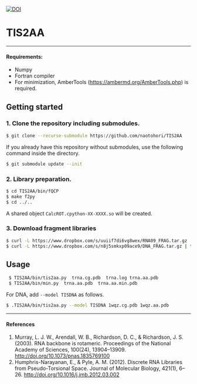 [![DOI](https://zenodo.org/badge/85434321.svg)](https://zenodo.org/badge/latestdoi/85434321)

# TIS2AA
----

#### Requirements:
 * Numpy
 * Fortran compiler
 * For minimization, AmberTools (https://ambermd.org/AmberTools.php) is required.

## Getting started

### 1. Clone the repository including submodules.

```sh
$ git clone --recurse-submodule https://github.com/naotohori/TIS2AA 
```

If you already have this repository without submodules, use the following command inside the directory.

```sh
$ git submodule update --init
```

### 2. Library preparation.

```sh
$ cd TIS2AA/bin/fQCP
$ make f2py
$ cd ../..
```

A shared object `CalcROT.cpython-XX-XXXX.so` will be created. 

### 3. Download fragment libraries

```sh
$ curl -L https://www.dropbox.com/s/uuiif7di6vg8wex/RNA09_FRAG.tar.gz | tar zx
$ curl -L https://www.dropbox.com/s/n8j5smkxp09ace9/DNA_FRAG.tar.gz | tar zx
```

## Usage

````sh
 $ TIS2AA/bin/tis2aa.py  trna.cg.pdb  trna.log trna.aa.pdb
 $ TIS2AA/bin/min.py  trna.aa.pdb  trna.aa.min.pdb
````

For DNA, add `--model TISDNA` as follows.
```sh
$ .TIS2AA/bin/tis2aa.py --model TISDNA 1wqz.cg.pdb 1wqz.aa.pdb
```

----
#### References
 1. Murray, L. J. W., Arendall, W. B., Richardson, D. C., & Richardson, J. S. (2003). RNA backbone is rotameric. Proceedings of the National Academy of Sciences, 100(24), 13904–13909. http://doi.org/10.1073/pnas.1835769100
 2. Humphris-Narayanan, E., & Pyle, A. M. (2012). Discrete RNA Libraries from Pseudo-Torsional Space. Journal of Molecular Biology, 421(1), 6–26. http://doi.org/10.1016/j.jmb.2012.03.002
